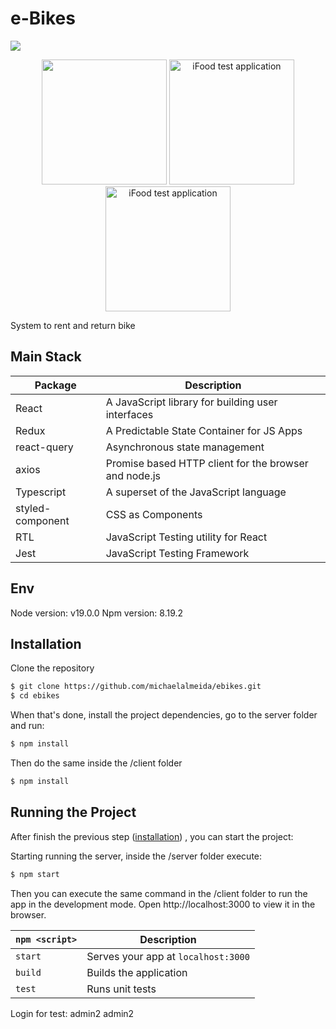 # e-Bikes

<img src="https://i.ibb.co/ss12Y4f/Screenshot-2022-11-30-at-19-26-07.png" >

<p align="center">
<img src="https://i.ibb.co/gVmvTVW/Screenshot-2022-11-30-at-19-16-08.png" width="200px">
<img src="https://i.ibb.co/2qdZvqY/Screenshot-2022-11-30-at-19-16-17.png" alt="iFood test application" width="200px">
<img src="https://i.ibb.co/vVsbb4T/Screenshot-2022-11-30-at-19-16-39.png" alt="iFood test application"  width="200px">
</p>

System to rent and return bike

## Main Stack

| Package          | Description                                           |
| ---------------- | ----------------------------------------------------- |
| React            | A JavaScript library for building user interfaces     |
| Redux            | A Predictable State Container for JS Apps             |
| react-query      | Asynchronous state management                         |
| axios            | Promise based HTTP client for the browser and node.js |
| Typescript       | A superset of the JavaScript language                 |
| styled-component | CSS as Components                                     |
| RTL              | JavaScript Testing utility for React                  |
| Jest             | JavaScript Testing Framework                          |

## Env

Node version: v19.0.0
Npm version: 8.19.2

## Installation

Clone the repository

```bash
$ git clone https://github.com/michaelalmeida/ebikes.git
$ cd ebikes
```

When that's done, install the project dependencies, go to the server folder and run:

```bash
$ npm install
```

Then do the same inside the /client folder

```bash
$ npm install
```

## Running the Project

After finish the previous step ([installation](#installation)) , you can start the project:

Starting running the server, inside the /server folder execute:

```bash
$ npm start
```

Then you can execute the same command in the /client folder to run the app in the development mode. Open http://localhost:3000 to view it in the browser.

| `npm <script>` | Description                         |
| -------------- | ----------------------------------- |
| `start`        | Serves your app at `localhost:3000` |
| `build`        | Builds the application              |
| `test`         | Runs unit tests                     |

Login for test:
admin2
admin2
